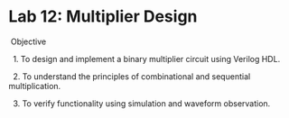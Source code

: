 # Lab 12: Multiplier Design



&nbsp;Objective

&nbsp;   1. To design and implement a binary multiplier circuit using Verilog HDL.

&nbsp;   2. To understand the principles of combinational and sequential multiplication.

&nbsp;   3. To verify functionality using simulation and waveform observation.



